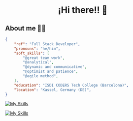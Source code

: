 <!DOCTYPE html>
<html>
<body>
 <h1 align="center">¡Hi there!! 👋</h1>

  <h2>About me 🧑‍💻</h2>

  <p>

```json
{
    "ref": "Full Stack Developer",
    "pronouns": "he/him",
    "soft_skills": [
        "@great team work", 
        "@analytical",
        "@dynamic and communicative",
        "@optimist and patience",
        "@agile method",
    ],
    "education": "ISDI CODERS Tech College (Barcelona)",
    "location": "Kassel, Germany (DE)",
}
```
   
  [![My Skills](https://skillicons.dev/icons?i=html,css,js,react,astro,tailwind,sass,tailwind,vite,nodejs,express,mongodb,jest)](https://skillicons.dev)

  [![My Skills](https://skillicons.dev/icons?i=aws,netlify,vercel,git,github,vscode,figma,discord,bash,npm,linux,stackoverflow)](https://skillicons.dev)

</body>
</html>
